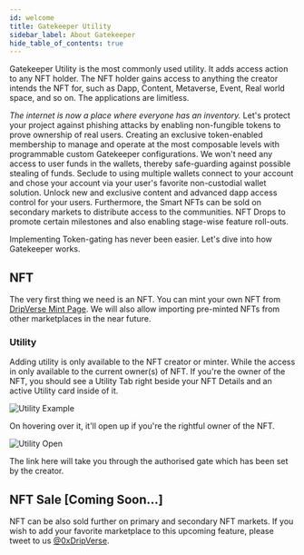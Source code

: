 ```yaml
---
id: welcome
title: Gatekeeper Utility
sidebar_label: About Gatekeeper
hide_table_of_contents: true
---
```


Gatekeeper Utility is the most commonly used utility. It adds access action to any NFT holder. The NFT holder gains access to anything the creator intends the NFT for, such as Dapp, Content, Metaverse, Event, Real world space, and so on. The applications are limitless.

_The internet is now a place where everyone has an inventory._ Let's protect your project against phishing attacks by enabling non-fungible tokens to prove ownership of real users. Creating an exclusive token-enabled membership to manage and operate at the most composable levels with programmable custom Gatekeeper configurations. We won't need any access to user funds in the wallets, thereby safe-guarding against possible stealing of funds. Seclude to using multiple wallets connect to your account and chose your account via your user's favorite non-custodial wallet solution. Unlock new and exclusive content and advanced dapp access control for your users. Furthermore, the Smart NFTs can be sold on secondary markets to distribute access to the communities. NFT Drops to promote certain milestones and also enabling stage-wise feature roll-outs.

Implementing Token-gating has never been easier. Let's dive into how Gatekeeper works.

## NFT
The very first thing we need is an NFT. You can mint your own NFT from [DripVerse Mint Page](https://alpha.dripverse.org/nft/mint).
We will also allow importing pre-minted NFTs from other marketplaces in the near future.

### Utility
Adding utility is only available to the NFT creator or minter. While the access in only available to the current owner(s) of NFT.
If you're the owner of the NFT, you should see a Utility Tab right beside your NFT Details and an active Utility card inside of it.

![Utility Example](/docs/assets/examples/utility1.png "Utility Example")

On hovering over it, it'll open up if you're the rightful owner of the NFT.

![Utility Open](/docs/assets/examples/utility2.png "Utility Open")

The link here will take you through the authorised gate which has been set by the creator.

## NFT Sale [Coming Soon...]
NFT can be also sold further on primary and secondary NFT markets. If you wish to add your favorite marketplace to this upcoming feature, please tweet to us [@0xDripVerse](https://twitter.com/DripVerse).
